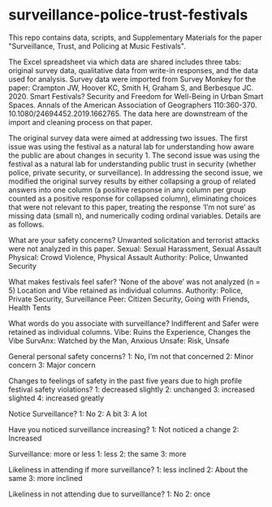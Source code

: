 # surveillance-police-trust-festivals
This repo contains data, scripts, and Supplementary Materials for the paper "Surveillance, Trust, and Policing at Music Festivals". 

The Excel spreadsheet via which data are shared includes three tabs: original survey data, qualitative data from write-in responses, and the data used for analysis. Survey data were imported from Survey Monkey for the paper: Crampton JW, Hoover KC, Smith H, Graham S, and Berbesque JC. 2020. Smart Festivals? Security and Freedom for Well-Being in Urban Smart Spaces. Annals of the American Association of Geographers 110:360-370. 10.1080/24694452.2019.1662765. The data here are downstream of the import and cleaning process on that paper. 

The original survey data were aimed at addressing two issues. The first issue was using the festival as a natural lab for understanding how aware the public are about changes in security 1. The second issue was using the festival as a natural lab for understanding public trust in security (whether police, private security, or surveillance). In addressing the second issue, we modified the original survey results by either collapsing a group of related answers into one column (a positive response in any column per group counted as a positive response for collapsed column), eliminating choices that were not relevant to this paper, treating the response ‘I’m not sure’ as missing data (small n), and numerically coding ordinal variables. Details are as follows.

What are your safety concerns?
Unwanted solicitation and terrorist attacks were not analyzed in this paper.
Sexual: Sexual Harassment, Sexual Assault 
Physical: Crowd Violence, Physical Assault 
Authority: Police, Unwanted Security

What makes festivals feel safer?
‘None of the above’ was not analyzed (n = 5)
Location and Vibe retained as individual columns. 
Authority: Police, Private Security, Surveillance 
Peer: Citizen Security, Going with Friends, Health Tents 

What words do you associate with surveillance?
Indifferent and Safer were retained as individual columns. 
Vibe: Ruins the Experience, Changes the Vibe 
SurvAnx: Watched by the Man, Anxious 
Unsafe: Risk, Unsafe 

General personal safety concerns?
1: No, I’m not that concerned
2: Minor concern
3: Major concern

Changes to feelings of safety in the past five years due to high profile festival safety violations?
1: decreased slightly
2: unchanged
3: increased slighted
4: increased greatly

Notice Surveillance?
1: No
2: A bit
3: A lot

Have you noticed surveillance increasing?
1: Not noticed a change
2: Increased

Surveillance: more or less
1: less
2: the same
3: more

Likeliness in attending if more surveillance?
1: less inclined 
2: About the same
3: more inclined

Likeliness in not attending due to surveillance?
1: No
2: once
